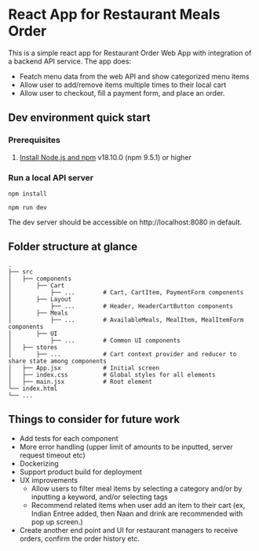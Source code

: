 # React App for Restaurant Meals Order 
This is a simple react app for Restaurant Order Web App with integration of a backend API service. The app does:

- Featch menu data from the web API and show categorized menu items
- Allow user to add/remove items multiple times to their local cart
- Allow user to checkout, fill a payment form, and place an order.

## Dev environment quick start

### Prerequisites

1. [Install Node.js and npm](https://nodejs.org/en/download/) v18.10.0 (npm 9.5.1) or higher

### Run a local API server

`npm install`

`npm run dev`

The dev server should be accessible on http://localhost:8080 in default. 


## Folder structure at glance

    .
    ├── src
    │   ├── components         
    │       ├── Cart            
    │           ├── ...        # Cart, CartItem, PaymentForm components
    │       ├── Layout           
    │           ├── ...        # Header, HeaderCartButton components
    │       ├── Meals 
    │           ├── ...        # AvailableMeals, MealItem, MealItemForm components
    │       ├── UI 
    │           ├── ...        # Common UI components
    │   ├── stores              
    │       ├── ...            # Cart context provider and reducer to share state among components
    │   ├── App.jsx            # Initial screen
    │   ├── index.css          # Global styles for all elements
    │   ├── main.jsx           # Root element
    └── index.html
    └── ...
    
## Things to consider for future work

- Add tests for each component
- More error handling (upper limit of amounts to be inputted, server request timeout etc)
- Dockerizing
- Support product build for deployment
- UX improvements
  - Allow users to filter meal items by selecting a category and/or by inputting a keyword, and/or selecting tags
  - Recommend related items when user add an item to their cart (ex, Indian Entree added, then Naan and drink are recommended with pop up screen.) 
- Create another end point and UI for restaurant managers to receive orders, confirm the order history etc.
